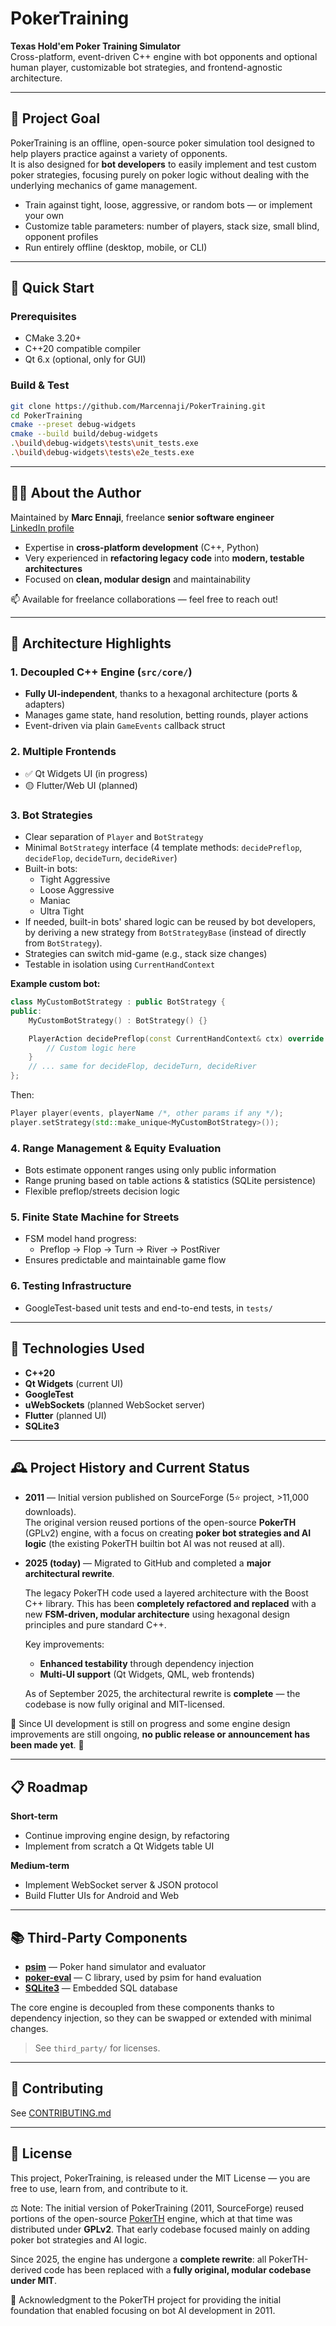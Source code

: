 # PokerTraining

**Texas Hold'em Poker Training Simulator**  
Cross-platform, event-driven C++ engine with bot opponents and optional human player, customizable bot strategies, and frontend-agnostic architecture.

---

## 🎯 Project Goal

PokerTraining is an offline, open-source poker simulation tool designed to help players practice against a variety of opponents.  
It is also designed for **bot developers** to easily implement and test custom poker strategies, focusing purely on poker logic without dealing with the underlying mechanics of game management.

- Train against tight, loose, aggressive, or random bots — or implement your own  
- Customize table parameters: number of players, stack size, small blind, opponent profiles  
- Run entirely offline (desktop, mobile, or CLI)

---
## 🚀 Quick Start

### Prerequisites
- CMake 3.20+
- C++20 compatible compiler
- Qt 6.x (optional, only for GUI)

### Build & Test
```bash
git clone https://github.com/Marcennaji/PokerTraining.git
cd PokerTraining
cmake --preset debug-widgets
cmake --build build/debug-widgets
.\build\debug-widgets\tests\unit_tests.exe
.\build\debug-widgets\tests\e2e_tests.exe
```

---

## 👨‍💻 About the Author

Maintained by **Marc Ennaji**, freelance **senior software engineer**  
[LinkedIn profile](https://www.linkedin.com/in/marcennaji/)

- Expertise in **cross-platform development** (C++, Python)  
- Very experienced in **refactoring legacy code** into **modern, testable architectures**  
- Focused on **clean, modular design** and maintainability  

📫 Available for freelance collaborations — feel free to reach out!

---

## 🧱 Architecture Highlights

### 1. **Decoupled C++ Engine** (`src/core/`)
- **Fully UI-independent**, thanks to a hexagonal architecture (ports & adapters)
- Manages game state, hand resolution, betting rounds, player actions
- Event-driven via plain `GameEvents` callback struct

### 2. **Multiple Frontends**
- ✅ Qt Widgets UI (in progress)
- 🟡 Flutter/Web UI (planned)

### 3. **Bot Strategies**
- Clear separation of `Player` and `BotStrategy`
- Minimal `BotStrategy` interface (4 template methods: `decidePreflop`, `decideFlop`, `decideTurn`, `decideRiver`)
- Built-in bots:
  - Tight Aggressive
  - Loose Aggressive
  - Maniac
  - Ultra Tight
- If needed, built-in bots' shared logic can be reused by bot developers, by deriving a new strategy from `BotStrategyBase` (instead of directly from `BotStrategy`).  
- Strategies can switch mid-game (e.g., stack size changes)
- Testable in isolation using `CurrentHandContext`

**Example custom bot:**

```cpp
class MyCustomBotStrategy : public BotStrategy {
public:
    MyCustomBotStrategy() : BotStrategy() {}

    PlayerAction decidePreflop(const CurrentHandContext& ctx) override {
        // Custom logic here
    }
    // ... same for decideFlop, decideTurn, decideRiver
};
```

Then:

```cpp
Player player(events, playerName /*, other params if any */); 
player.setStrategy(std::make_unique<MyCustomBotStrategy>());

```

### 4. **Range Management & Equity Evaluation**
- Bots estimate opponent ranges using only public information
- Range pruning based on table actions & statistics (SQLite persistence)
- Flexible preflop/streets decision logic

### 5. **Finite State Machine for Streets**
- FSM model hand progress:
  - Preflop → Flop → Turn → River → PostRiver
- Ensures predictable and maintainable game flow

### 6. **Testing Infrastructure**
- GoogleTest-based unit tests and end-to-end tests, in `tests/`

---

## 🔧 Technologies Used
- **C++20**
- **Qt Widgets** (current UI)
- **GoogleTest**
- **uWebSockets** (planned WebSocket server)
- **Flutter** (planned UI)
- **SQLite3**

---
## 🕰 Project History and Current Status

- **2011** — Initial version published on SourceForge (5⭐ project, >11,000 downloads).  
  The original version reused portions of the open-source **PokerTH** (GPLv2) engine, with a focus on creating **poker bot strategies and AI logic** (the existing PokerTH builtin bot AI was not reused at all).  

- **2025 (today)** — Migrated to GitHub and completed a **major architectural rewrite**.  

  The legacy PokerTH code used a layered architecture with the Boost C++ library. This has been **completely refactored and replaced** with a new **FSM-driven, modular architecture** using hexagonal design principles and pure standard C++.
  
  Key improvements:
  - **Enhanced testability** through dependency injection
  - **Multi-UI support** (Qt Widgets, QML, web frontends)
  
  As of September 2025, the architectural rewrite is **complete** — the codebase is now fully original and MIT-licensed. 

🚧 Since UI development is still on progress and some engine design improvements are still ongoing, **no public release or announcement has been made yet**. 🚧  


---

## 📋 Roadmap 

**Short-term**
- Continue improving engine design, by refactoring
- Implement from scratch a Qt Widgets table UI

**Medium-term**
- Implement WebSocket server & JSON protocol
- Build Flutter UIs for Android and Web

---

## 📚 Third-Party Components

- **[psim](https://github.com/christophschmalhofer/poker/tree/master/XPokerEval/XPokerEval.PokerSim)** — Poker hand simulator and evaluator  
- **[poker-eval](https://github.com/atinm/poker-eval)** — C library, used by psim for hand evaluation  
- **[SQLite3](https://www.sqlite.org/index.html)** — Embedded SQL database  

The core engine is decoupled from these components thanks to dependency injection, so they can be swapped or extended with minimal changes.

> See `third_party/` for licenses.

---

## 🤝 Contributing
See [CONTRIBUTING.md](CONTRIBUTING.md)

---

## 📝 License

This project, PokerTraining, is released under the MIT License — you are free to use, learn from, and contribute to it.

⚖️ Note: The initial version of PokerTraining (2011, SourceForge) reused portions of the open-source [PokerTH](https://github.com/pokerth/pokerth) engine, which at that time was distributed under **GPLv2**. That early codebase focused mainly on adding poker bot strategies and AI logic.  

Since 2025, the engine has undergone a **complete rewrite**: all PokerTH-derived code has been replaced with a **fully original, modular codebase under MIT**.  

🙏 Acknowledgment to the PokerTH project for providing the initial foundation that enabled focusing on bot AI development in 2011.
